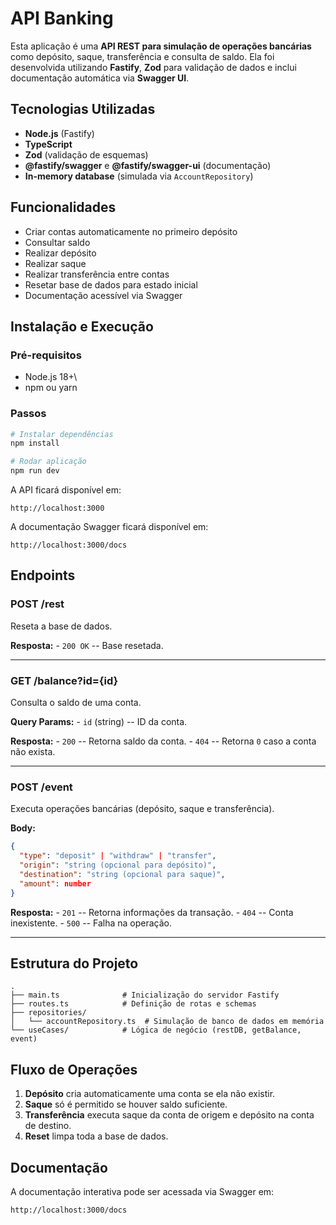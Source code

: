 # API Banking

Esta aplicação é uma **API REST para simulação de operações bancárias**
como depósito, saque, transferência e consulta de saldo. Ela foi
desenvolvida utilizando **Fastify**, **Zod** para validação de dados e
inclui documentação automática via **Swagger UI**.

## Tecnologias Utilizadas

-   **Node.js** (Fastify)
-   **TypeScript**
-   **Zod** (validação de esquemas)
-   **@fastify/swagger** e **@fastify/swagger-ui** (documentação)
-   **In-memory database** (simulada via `AccountRepository`)

## Funcionalidades

-   Criar contas automaticamente no primeiro depósito
-   Consultar saldo
-   Realizar depósito
-   Realizar saque
-   Realizar transferência entre contas
-   Resetar base de dados para estado inicial
-   Documentação acessível via Swagger

## Instalação e Execução

### Pré-requisitos

-   Node.js 18+\
-   npm ou yarn

### Passos

``` bash
# Instalar dependências
npm install

# Rodar aplicação
npm run dev
```

A API ficará disponível em:

    http://localhost:3000

A documentação Swagger ficará disponível em:

    http://localhost:3000/docs

## Endpoints

### **POST /rest**

Reseta a base de dados.

**Resposta:** - `200 OK` -- Base resetada.

------------------------------------------------------------------------

### **GET /balance?id={id}**

Consulta o saldo de uma conta.

**Query Params:** - `id` (string) -- ID da conta.

**Resposta:** - `200` -- Retorna saldo da conta. - `404` -- Retorna `0`
caso a conta não exista.

------------------------------------------------------------------------

### **POST /event**

Executa operações bancárias (depósito, saque e transferência).

**Body:**

``` json
{
  "type": "deposit" | "withdraw" | "transfer",
  "origin": "string (opcional para depósito)",
  "destination": "string (opcional para saque)",
  "amount": number
}
```

**Resposta:** - `201` -- Retorna informações da transação. - `404` --
Conta inexistente. - `500` -- Falha na operação.

------------------------------------------------------------------------

## Estrutura do Projeto

    .
    ├── main.ts              # Inicialização do servidor Fastify
    ├── routes.ts            # Definição de rotas e schemas
    ├── repositories/
    │   └── accountRepository.ts  # Simulação de banco de dados em memória
    └── useCases/            # Lógica de negócio (restDB, getBalance, event)

## Fluxo de Operações

1.  **Depósito** cria automaticamente uma conta se ela não existir.
2.  **Saque** só é permitido se houver saldo suficiente.
3.  **Transferência** executa saque da conta de origem e depósito na
    conta de destino.
4.  **Reset** limpa toda a base de dados.

## Documentação

A documentação interativa pode ser acessada via Swagger em:

    http://localhost:3000/docs
